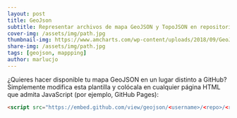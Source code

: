 ```yaml
---
layout: post
title: GeoJson
subtitle: Representar archivos de mapa GeoJSON y TopoJSON en repositorios de GitHub
cover-img: /assets/img/path.jpg
thumbnail-img: https://www.amcharts.com/wp-content/uploads/2018/09/GeoJSON.png
share-img: /assets/img/path.jpg
tags: [geojson, mappping]
author: marlucjo
---
```


¿Quieres hacer disponible tu mapa GeoJSON en un lugar distinto a GitHub? Simplemente 
modifica esta plantilla y colócala en cualquier página HTML que admita JavaScript
(por ejemplo, GitHub Pages):

```html
<script src="https://embed.github.com/view/geojson/<username>/<repo>/<ref>/<path_to_file>"></script>
```

<div>
<script src="https://embed.github.com/view/geojson/benbalter/dc-wifi-social/master/bars.geojson"></script>
</div>

<div>
<script src="https://embed.github.com/view/geojson/marlucjo/bitacoRa/carto/mup60.geojson"></script>
</div>

